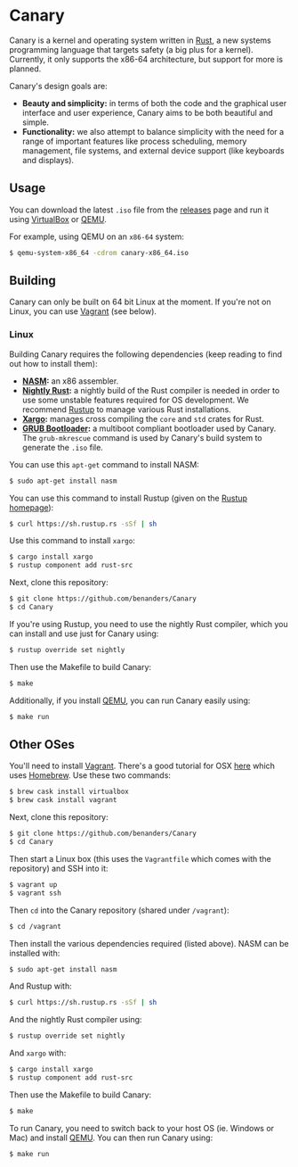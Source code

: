 
Canary
======

Canary is a kernel and operating system written in [Rust](https://rust-lang.org), a new systems programming language that targets safety (a big plus for a kernel). Currently, it only supports the x86-64 architecture, but support for more is planned.

Canary's design goals are:

* **Beauty and simplicity:** in terms of both the code and the graphical user interface and user experience, Canary aims to be both beautiful and simple.
* **Functionality:** we also attempt to balance simplicity with the need for a range of important features like process scheduling, memory management, file systems, and external device support (like keyboards and displays).

## Usage

You can download the latest `.iso` file from the [releases](https://github.com/benanders/Canary/releases) page and run it using [VirtualBox](https://www.virtualbox.org/wiki/Downloads) or [QEMU](http://wiki.qemu.org/Main_Page).

For example, using QEMU on an `x86-64` system:

```bash
$ qemu-system-x86_64 -cdrom canary-x86_64.iso
```

## Building

Canary can only be built on 64 bit Linux at the moment. If you're not on Linux, you can use [Vagrant](https://www.vagrantup.com/) (see below).

### Linux

Building Canary requires the following dependencies (keep reading to find out how to install them):

* **[NASM](http://www.nasm.us/):** an x86 assembler.
* **[Nightly Rust](https://doc.rust-lang.org/book/nightly-rust.html):** a nightly build of the Rust compiler is needed in order to use some unstable features required for OS development. We recommend [Rustup](https://rustup.rs/) to manage various Rust installations.
* **[Xargo](https://github.com/japaric/xargo):** manages cross compiling the `core` and `std` crates for Rust.
* **[GRUB Bootloader](https://www.gnu.org/software/grub/):** a multiboot compliant bootloader used by Canary. The `grub-mkrescue` command is used by Canary's build system to generate the `.iso` file.

You can use this `apt-get` command to install NASM:

```bash
$ sudo apt-get install nasm
```

You can use this command to install Rustup (given on the [Rustup homepage](https://rustup.rs/)):

```bash
$ curl https://sh.rustup.rs -sSf | sh
```

Use this command to install `xargo`:

```bash
$ cargo install xargo
$ rustup component add rust-src
```

Next, clone this repository:

```bash
$ git clone https://github.com/benanders/Canary
$ cd Canary
```

If you're using Rustup, you need to use the nightly Rust compiler, which you can install and use just for Canary using:

```bash
$ rustup override set nightly
```

Then use the Makefile to build Canary:

```bash
$ make
```

Additionally, if you install [QEMU](http://wiki.qemu.org/Main_Page), you can run Canary easily using:

```bash
$ make run
```

## Other OSes

You'll need to install [Vagrant](https://www.vagrantup.com/). There's a good tutorial for OSX [here](http://sourabhbajaj.com/mac-setup/Vagrant/README.html) which uses [Homebrew](http://brew.sh/). Use these two commands:

```bash
$ brew cask install virtualbox
$ brew cask install vagrant
```

Next, clone this repository:

```bash
$ git clone https://github.com/benanders/Canary
$ cd Canary
```

Then start a Linux box (this uses the `Vagrantfile` which comes with the repository) and SSH into it:

```bash
$ vagrant up
$ vagrant ssh
```

Then `cd` into the Canary repository (shared under `/vagrant`):

```bash
$ cd /vagrant
```

Then install the various dependencies required (listed above). NASM can be installed with:

```bash
$ sudo apt-get install nasm
```

And Rustup with:

```bash
$ curl https://sh.rustup.rs -sSf | sh
```

And the nightly Rust compiler using:

```bash
$ rustup override set nightly
```

And `xargo` with:

```bash
$ cargo install xargo
$ rustup component add rust-src
```

Then use the Makefile to build Canary:

```bash
$ make
```

To run Canary, you need to switch back to your host OS (ie. Windows or Mac) and install [QEMU](http://wiki.qemu.org/Main_Page). You can then run Canary using:

```bash
$ make run
```
